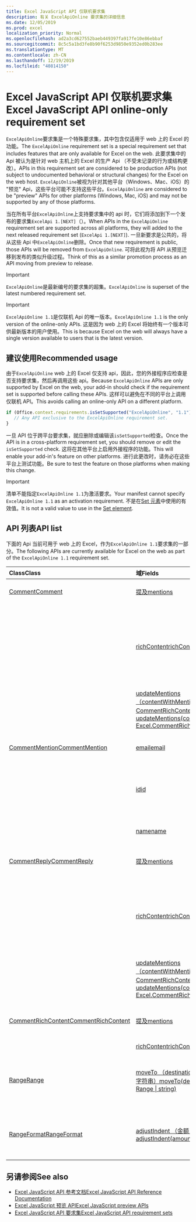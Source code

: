 ```yaml
---
title: Excel JavaScript API 仅联机要求集
description: 有关 ExcelApiOnline 要求集的详细信息
ms.date: 12/05/2019
ms.prod: excel
localization_priority: Normal
ms.openlocfilehash: ad2a3cd627552baeb449397fa917fe10e86ebbaf
ms.sourcegitcommit: 8c5c5a1bd3fe8b90f6253d9850e9352ed0b283ee
ms.translationtype: MT
ms.contentlocale: zh-CN
ms.lasthandoff: 12/19/2019
ms.locfileid: "40814150"
---
```

# <a name="excel-javascript-api-online-only-requirement-set"></a><span data-ttu-id="46571-103">Excel JavaScript API 仅联机要求集</span><span class="sxs-lookup"><span data-stu-id="46571-103">Excel JavaScript API online-only requirement set</span></span>

<span data-ttu-id="46571-104">`ExcelApiOnline`要求集是一个特殊要求集，其中包含仅适用于 web 上的 Excel 的功能。</span><span class="sxs-lookup"><span data-stu-id="46571-104">The `ExcelApiOnline` requirement set is a special requirement set that includes features that are only available for Excel on the web.</span></span> <span data-ttu-id="46571-105">此要求集中的 Api 被认为是针对 web 主机上的 Excel 的生产 Api （不受未记录的行为或结构更改）。</span><span class="sxs-lookup"><span data-stu-id="46571-105">APIs in this requirement set are considered to be production APIs (not subject to undocumented behavioral or structural changes) for the Excel on the web host.</span></span> <span data-ttu-id="46571-106">`ExcelApiOnline`被视为针对其他平台（Windows、Mac、iOS）的 "预览" Api，这些平台可能不支持这些平台。</span><span class="sxs-lookup"><span data-stu-id="46571-106">`ExcelApiOnline` are considered to be "preview" APIs for other platforms (Windows, Mac, iOS) and may not be supported by any of those platforms.</span></span>

<span data-ttu-id="46571-107">当在所有平台`ExcelApiOnline`上支持要求集中的 api 时，它们将添加到下一个发布的要求集`ExcelApi 1.[NEXT]`（）。</span><span class="sxs-lookup"><span data-stu-id="46571-107">When APIs in the `ExcelApiOnline` requirement set are supported across all platforms, they will added to the next released requirement set (`ExcelApi 1.[NEXT]`).</span></span> <span data-ttu-id="46571-108">一旦新要求是公共的，将从这些 Api 中`ExcelApiOnline`删除。</span><span class="sxs-lookup"><span data-stu-id="46571-108">Once that new requirement is public, those APIs will be removed from `ExcelApiOnline`.</span></span> <span data-ttu-id="46571-109">可将此视为将 API 从预览迁移到发布的类似升级过程。</span><span class="sxs-lookup"><span data-stu-id="46571-109">Think of this as a similar promotion process as an API moving from preview to release.</span></span>

> [!IMPORTANT]
> <span data-ttu-id="46571-110">`ExcelApiOnline`是最新编号的要求集的超集。</span><span class="sxs-lookup"><span data-stu-id="46571-110">`ExcelApiOnline` is superset of the latest numbered requirement set.</span></span>

> [!IMPORTANT]
> <span data-ttu-id="46571-111">`ExcelApiOnline 1.1`是仅联机 Api 的唯一版本。</span><span class="sxs-lookup"><span data-stu-id="46571-111">`ExcelApiOnline 1.1` is the only version of the online-only APIs.</span></span> <span data-ttu-id="46571-112">这是因为 web 上的 Excel 将始终有一个版本可供最新版本的用户使用。</span><span class="sxs-lookup"><span data-stu-id="46571-112">This is because Excel on the web will always have a single version available to users that is the latest version.</span></span>

## <a name="recommended-usage"></a><span data-ttu-id="46571-113">建议使用</span><span class="sxs-lookup"><span data-stu-id="46571-113">Recommended usage</span></span>

<span data-ttu-id="46571-114">由于`ExcelApiOnline` web 上的 Excel 仅支持 api，因此，您的外接程序应检查是否支持要求集，然后再调用这些 api。</span><span class="sxs-lookup"><span data-stu-id="46571-114">Because `ExcelApiOnline` APIs are only supported by Excel on the web, your add-in should check if the requirement set is supported before calling these APIs.</span></span> <span data-ttu-id="46571-115">这样可以避免在不同的平台上调用仅联机 API。</span><span class="sxs-lookup"><span data-stu-id="46571-115">This avoids calling an online-only API on a different platform.</span></span>

```js
if (Office.context.requirements.isSetSupported("ExcelApiOnline", "1.1")) {
   // Any API exclusive to the ExcelApiOnline requirement set.
}
```

<span data-ttu-id="46571-116">一旦 API 位于跨平台要求集，就应删除或编辑该`isSetSupported`检查。</span><span class="sxs-lookup"><span data-stu-id="46571-116">Once the API is in a cross-platform requirement set, you should remove or edit the `isSetSupported` check.</span></span> <span data-ttu-id="46571-117">这将在其他平台上启用外接程序的功能。</span><span class="sxs-lookup"><span data-stu-id="46571-117">This will enable your add-in's feature on other platforms.</span></span> <span data-ttu-id="46571-118">进行此更改时，请务必在这些平台上测试功能。</span><span class="sxs-lookup"><span data-stu-id="46571-118">Be sure to test the feature on those platforms when making this change.</span></span>

> [!IMPORTANT]
> <span data-ttu-id="46571-119">清单不能指定`ExcelApiOnline 1.1`为激活要求。</span><span class="sxs-lookup"><span data-stu-id="46571-119">Your manifest cannot specify `ExcelApiOnline 1.1` as an activation requirement.</span></span> <span data-ttu-id="46571-120">不是在[Set 元素](../manifest/set.md)中使用的有效值。</span><span class="sxs-lookup"><span data-stu-id="46571-120">It is not a valid value to use in the [Set element](../manifest/set.md).</span></span>

## <a name="api-list"></a><span data-ttu-id="46571-121">API 列表</span><span class="sxs-lookup"><span data-stu-id="46571-121">API list</span></span>

<span data-ttu-id="46571-122">下面的 Api 当前可用于 web 上的 Excel，作为`ExcelApiOnline 1.1`要求集的一部分。</span><span class="sxs-lookup"><span data-stu-id="46571-122">The following APIs are currently available for Excel on the web as part of the `ExcelApiOnline 1.1` requirement set.</span></span>

| <span data-ttu-id="46571-123">Class</span><span class="sxs-lookup"><span data-stu-id="46571-123">Class</span></span> | <span data-ttu-id="46571-124">域</span><span class="sxs-lookup"><span data-stu-id="46571-124">Fields</span></span> | <span data-ttu-id="46571-125">说明</span><span class="sxs-lookup"><span data-stu-id="46571-125">Description</span></span> |
|:---|:---|:---|
|[<span data-ttu-id="46571-126">Comment</span><span class="sxs-lookup"><span data-stu-id="46571-126">Comment</span></span>](/javascript/api/excel/excel.comment)|[<span data-ttu-id="46571-127">提及</span><span class="sxs-lookup"><span data-stu-id="46571-127">mentions</span></span>](/javascript/api/excel/excel.comment#mentions)|<span data-ttu-id="46571-128">获取注释中提到的实体（如人员）。</span><span class="sxs-lookup"><span data-stu-id="46571-128">Gets the entities (e.g. people) that are mentioned in comments.</span></span>|
||[<span data-ttu-id="46571-129">richContent</span><span class="sxs-lookup"><span data-stu-id="46571-129">richContent</span></span>](/javascript/api/excel/excel.comment#richcontent)|<span data-ttu-id="46571-130">获取丰富的注释内容（例如，注释中的提及）。</span><span class="sxs-lookup"><span data-stu-id="46571-130">Gets the rich comment content (e.g. mentions in comments).</span></span> <span data-ttu-id="46571-131">此字符串不应显示给最终用户。</span><span class="sxs-lookup"><span data-stu-id="46571-131">This string is not meant to be displayed to end-users.</span></span> <span data-ttu-id="46571-132">您的外接程序应仅使用此信息分析丰富的注释内容。</span><span class="sxs-lookup"><span data-stu-id="46571-132">Your add-in should only use this to parse rich comment content.</span></span>|
||[<span data-ttu-id="46571-133">updateMentions （contentWithMentions： CommentRichContent）</span><span class="sxs-lookup"><span data-stu-id="46571-133">updateMentions(contentWithMentions: Excel.CommentRichContent)</span></span>](/javascript/api/excel/excel.comment#updatementions-contentwithmentions-)|<span data-ttu-id="46571-134">使用特殊格式的字符串和提及列表更新注释内容。</span><span class="sxs-lookup"><span data-stu-id="46571-134">Updates the comment content with a specially formatted string and a list of mentions.</span></span>|
|[<span data-ttu-id="46571-135">CommentMention</span><span class="sxs-lookup"><span data-stu-id="46571-135">CommentMention</span></span>](/javascript/api/excel/excel.commentmention)|[<span data-ttu-id="46571-136">email</span><span class="sxs-lookup"><span data-stu-id="46571-136">email</span></span>](/javascript/api/excel/excel.commentmention#email)|<span data-ttu-id="46571-137">获取或设置注释中提到的实体的电子邮件地址。</span><span class="sxs-lookup"><span data-stu-id="46571-137">Gets or sets the email address of the entity that is mentioned in comment.</span></span>|
||[<span data-ttu-id="46571-138">id</span><span class="sxs-lookup"><span data-stu-id="46571-138">id</span></span>](/javascript/api/excel/excel.commentmention#id)|<span data-ttu-id="46571-139">获取或设置实体的 id。</span><span class="sxs-lookup"><span data-stu-id="46571-139">Gets or sets the id of the entity.</span></span> <span data-ttu-id="46571-140">这与中`CommentRichContent.richContent`的一个 id 相匹配。</span><span class="sxs-lookup"><span data-stu-id="46571-140">This matches one of the ids in `CommentRichContent.richContent`.</span></span>|
||[<span data-ttu-id="46571-141">name</span><span class="sxs-lookup"><span data-stu-id="46571-141">name</span></span>](/javascript/api/excel/excel.commentmention#name)|<span data-ttu-id="46571-142">获取或设置注释中提到的实体的名称。</span><span class="sxs-lookup"><span data-stu-id="46571-142">Gets or sets the name of the entity that is mentioned in comment.</span></span>|
|[<span data-ttu-id="46571-143">CommentReply</span><span class="sxs-lookup"><span data-stu-id="46571-143">CommentReply</span></span>](/javascript/api/excel/excel.commentreply)|[<span data-ttu-id="46571-144">提及</span><span class="sxs-lookup"><span data-stu-id="46571-144">mentions</span></span>](/javascript/api/excel/excel.commentreply#mentions)|<span data-ttu-id="46571-145">获取注释中提到的实体（如人员）。</span><span class="sxs-lookup"><span data-stu-id="46571-145">Gets the entities (e.g. people) that are mentioned in comments.</span></span>|
||[<span data-ttu-id="46571-146">richContent</span><span class="sxs-lookup"><span data-stu-id="46571-146">richContent</span></span>](/javascript/api/excel/excel.commentreply#richcontent)|<span data-ttu-id="46571-147">获取丰富的注释内容（例如，注释中的提及）。</span><span class="sxs-lookup"><span data-stu-id="46571-147">Gets the rich comment content (e.g. mentions in comments).</span></span> <span data-ttu-id="46571-148">此字符串不应显示给最终用户。</span><span class="sxs-lookup"><span data-stu-id="46571-148">This string is not meant to be displayed to end-users.</span></span> <span data-ttu-id="46571-149">您的外接程序应仅使用此信息分析丰富的注释内容。</span><span class="sxs-lookup"><span data-stu-id="46571-149">Your add-in should only use this to parse rich comment content.</span></span>|
||[<span data-ttu-id="46571-150">updateMentions （contentWithMentions： CommentRichContent）</span><span class="sxs-lookup"><span data-stu-id="46571-150">updateMentions(contentWithMentions: Excel.CommentRichContent)</span></span>](/javascript/api/excel/excel.commentreply#updatementions-contentwithmentions-)|<span data-ttu-id="46571-151">使用特殊格式的字符串和提及列表更新注释内容。</span><span class="sxs-lookup"><span data-stu-id="46571-151">Updates the comment content with a specially formatted string and a list of mentions.</span></span>|
|[<span data-ttu-id="46571-152">CommentRichContent</span><span class="sxs-lookup"><span data-stu-id="46571-152">CommentRichContent</span></span>](/javascript/api/excel/excel.commentrichcontent)|[<span data-ttu-id="46571-153">提及</span><span class="sxs-lookup"><span data-stu-id="46571-153">mentions</span></span>](/javascript/api/excel/excel.commentrichcontent#mentions)|<span data-ttu-id="46571-154">包含注释中提到的所有实体（例如，人员）的数组。</span><span class="sxs-lookup"><span data-stu-id="46571-154">An array containing all the entities (e.g. people) mentioned within the comment.</span></span>|
||[<span data-ttu-id="46571-155">richContent</span><span class="sxs-lookup"><span data-stu-id="46571-155">richContent</span></span>](/javascript/api/excel/excel.commentrichcontent#richcontent)||
|[<span data-ttu-id="46571-156">Range</span><span class="sxs-lookup"><span data-stu-id="46571-156">Range</span></span>](/javascript/api/excel/excel.range)|[<span data-ttu-id="46571-157">moveTo （destinationRange： Range \|字符串）</span><span class="sxs-lookup"><span data-stu-id="46571-157">moveTo(destinationRange: Range \| string)</span></span>](/javascript/api/excel/excel.range#moveto-destinationrange-)|<span data-ttu-id="46571-158">将单元格的值、格式和公式从当前区域移动到目标区域，替换这些单元格中的旧信息。</span><span class="sxs-lookup"><span data-stu-id="46571-158">Moves cell values, formatting, and formulas from current range to the destination range, replacing the old information in those cells.</span></span>|
|[<span data-ttu-id="46571-159">RangeFormat</span><span class="sxs-lookup"><span data-stu-id="46571-159">RangeFormat</span></span>](/javascript/api/excel/excel.rangeformat)|[<span data-ttu-id="46571-160">adjustIndent （金额：数字）</span><span class="sxs-lookup"><span data-stu-id="46571-160">adjustIndent(amount: number)</span></span>](/javascript/api/excel/excel.rangeformat#adjustindent-amount-)|<span data-ttu-id="46571-161">调整范围格式的缩进量。</span><span class="sxs-lookup"><span data-stu-id="46571-161">Adjusts the indentation of the range formatting.</span></span> <span data-ttu-id="46571-162">缩进值的范围为0到250，以字符为单位。</span><span class="sxs-lookup"><span data-stu-id="46571-162">The indent value ranges from 0 to 250 and is measured in characters.</span></span>|

## <a name="see-also"></a><span data-ttu-id="46571-163">另请参阅</span><span class="sxs-lookup"><span data-stu-id="46571-163">See also</span></span>

- [<span data-ttu-id="46571-164">Excel JavaScript API 参考文档</span><span class="sxs-lookup"><span data-stu-id="46571-164">Excel JavaScript API Reference Documentation</span></span>](/javascript/api/excel?view=excel-js-online)
- [<span data-ttu-id="46571-165">Excel JavaScript 预览 API</span><span class="sxs-lookup"><span data-stu-id="46571-165">Excel JavaScript preview APIs</span></span>](./excel-preview-apis.md)
- [<span data-ttu-id="46571-166">Excel JavaScript API 要求集</span><span class="sxs-lookup"><span data-stu-id="46571-166">Excel JavaScript API requirement sets</span></span>](./excel-api-requirement-sets.md)